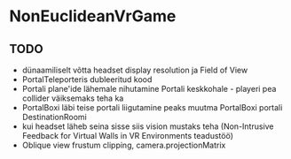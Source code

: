 # NonEuclideanVrGame

## TODO
* dünaamiliselt võtta headset display resolution ja Field of View
* PortalTeleporteris dubleeritud kood
* Portali plane'ide lähemale nihutamine Portali keskkohale - playeri pea collider väiksemaks teha ka
* PortalBoxi läbi teise portali liigutamine peaks muutma PortalBoxi portali DestinationRoomi
* kui headset läheb seina sisse siis vision mustaks teha (Non-Intrusive Feedback for Virtual Walls in VR Environments teadustöö)
* Oblique view frustum clipping, camera.projectionMatrix
